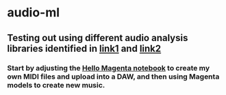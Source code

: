 # audio-ml

## Testing out using different audio analysis libraries identified in [link1](https://towardsdatascience.com/top-3-python-packages-to-learn-audio-data-science-project-cbd11c100fe7) and [link2](https://docs.python.org/3/library/aifc.html)


### Start by adjusting the [Hello Magenta notebook](https://colab.research.google.com/notebooks/magenta/hello_magenta/hello_magenta.ipynb) to create my own MIDI files and upload into a DAW, and then using Magenta models to create new music.
